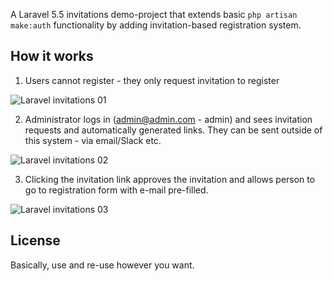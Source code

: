 A Laravel 5.5 invitations demo-project that extends basic `php artisan make:auth` functionality by adding invitation-based registration system.

## How it works

1. Users cannot register - they only request invitation to register

![Laravel invitations 01](http://webcoderpro.com/laravel-invitations-01.png)

2. Administrator logs in (admin@admin.com - admin) and sees invitation requests and automatically generated links. They can be sent outside of this system - via email/Slack etc.

![Laravel invitations 02](http://webcoderpro.com/laravel-invitations-02.png)

3. Clicking the invitation link approves the invitation and allows person to go to registration form with e-mail pre-filled.

![Laravel invitations 03](http://webcoderpro.com/laravel-invitations-03.png)

## License

Basically, use and re-use however you want.